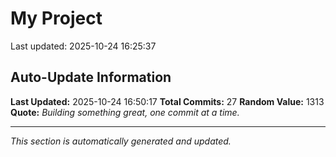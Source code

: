 # My Project


Last updated: 2025-10-24 16:25:37


































































































































































































































































































































































































































## Auto-Update Information

**Last Updated:** 2025-10-24 16:50:17
**Total Commits:** 27
**Random Value:** 1313
**Quote:** _Building something great, one commit at a time._

---
_This section is automatically generated and updated._